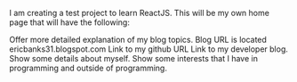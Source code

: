 I am creating a test project to learn ReactJS.
This will be my own home page that will have the following:

Offer more detailed explanation of my blog topics. Blog URL is located ericbanks31.blogspot.com
Link to my github URL
Link to my developer blog.
Show some details about myself.
Show some interests that I have in programming and outside of programming.